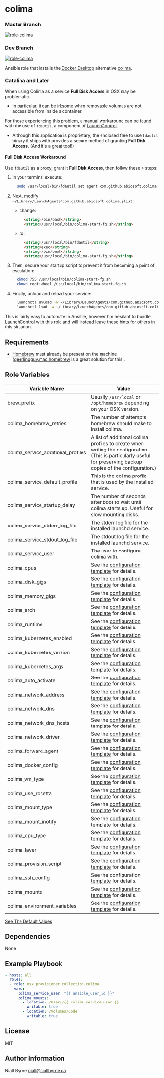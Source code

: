 # colima

### Master Branch
[![role-colima](https://github.com/osx-provisioner/collection/actions/workflows/workflow-colima-push.yml/badge.svg?branch=master)](https://github.com/osx-provisioner/collection/actions/workflows/workflow-colima-push.yml)

### Dev Branch
[![role-colima](https://github.com/osx-provisioner/collection/actions/workflows/workflow-colima-push.yml/badge.svg?branch=dev)](https://github.com/osx-provisioner/collection/actions/workflows/workflow-colima-push.yml)

Ansible role that installs the [Docker Desktop](https://www.docker.com/products/docker-desktop/) alternative [colima](https://github.com/abiosoft/colima).

### Catalina and Later

When using Colima as a service **Full Disk Access** in OSX may be problematic.  
- In particular, it can be irksome when removable volumes are not accessible from inside a container.

For those experiencing this problem, a manual workaround can be found with the use of `fdautil`, a component of [LaunchControl](https://soma-zone.com/LaunchControl/).
- Although this application is proprietary, the enclosed free to use `fdautil` binary it ships with provides a secure method of granting **Full Disk Access**.  (And it's a great tool!)

#### Full Disk Access Workaround

Use `fdautil` as a proxy, grant it **Full Disk Access**, then follow these 4 steps:

1. In your terminal execute:
    ```bash
      sudo /usr/local/bin/fdautil set agent com.github.abiosoft.colima /bin/bash /usr/local/bin/colima-start-fg.sh
    ```

2. Next, modify `~/Library/LaunchAgents/com.github.abiosoft.colima.plist`:
   - change:
      ```html
        <string>/bin/bash</string>
        <string>/usr/local/bin/colima-start-fg.sh</string>
      ```
   - to:
      ```html
        <string>/usr/local/bin/fdautil</string>
        <string>exec</string>
        <string>/bin/bash</string>
        <string>/usr/local/bin/colima-start-fg.sh</string>
      ```

3. Then, secure your startup script to prevent it from becoming a point of escalation:
    ```bash
      chmod 755 /usr/local/bin/colima-start-fg.sh
      chown root:wheel /usr/local/bin/colima-start-fg.sh
    ```

4. Finally, unload and reload your service:
    ```bash
      launchctl unload -w ~/Library/LaunchAgents/com.github.abiosoft.colima.plist
      launchctl load -w ~/Library/LaunchAgents/com.github.abiosoft.colima.plist
    ```

This is fairly easy to automate in Ansible, however I'm hesitant to bundle [LaunchControl](https://soma-zone.com/LaunchControl/) with this role and will instead leave these hints for others in this situation.

Requirements
------------

- [Homebrew](https://brew.sh/) must already be present on the machine ([geerlingguy.mac.homebrew](https://github.com/geerlingguy/ansible-collection-mac) is a great solution for this).

Role Variables
--------------

| Variable Name                           | Value                                                                                                                                                                |
|-----------------------------------------|----------------------------------------------------------------------------------------------------------------------------------------------------------------------|
| brew_prefix                             | Usually `/usr/local` or `/opt/homebrew` depending on your OSX version.                                                                                               |
| colima_homebrew_retries                 | The number of attempts homebrew should make to install colima.                                                                                                       |
| colima_service_additional_profiles      | A list of additional colima profiles to create when writing the configuration.<br />(This is particularly useful for preserving backup copies of the configuration.) |
| colima_service_default_profile          | This is the colima profile that is used by the installed service.                                                                                                    |
| colima_service_startup_delay            | The number of seconds after boot to wait until colima starts up.  Useful for slow mounting disks.                                                                    |
| colima_service_stderr_log_file          | The stderr log file for the installed launchd service.                                                                                                               |
| colima_service_stdout_log_file          | The stdout log file for the installed launchd service.                                                                                                               |
| colima_service_user                     | The user to configure colima with.                                                                                                                                   |
| colima_cpus                             | See the [configuration template](./templates/colima.yaml.j2) for details.                                                                                            |
| colima_disk_gigs                        | See the [configuration template](./templates/colima.yaml.j2) for details.                                                                                            |
| colima_memory_gigs                      | See the [configuration template](./templates/colima.yaml.j2) for details.                                                                                            |
| colima_arch                             | See the [configuration template](./templates/colima.yaml.j2) for details.                                                                                            |
| colima_runtime                          | See the [configuration template](./templates/colima.yaml.j2) for details.                                                                                            |
| colima_kubernetes_enabled               | See the [configuration template](./templates/colima.yaml.j2) for details.                                                                                            |
| colima_kubernetes_version               | See the [configuration template](./templates/colima.yaml.j2) for details.                                                                                            |
| colima_kubernetes_args                  | See the [configuration template](./templates/colima.yaml.j2) for details.                                                                                            |
| colima_auto_activate                    | See the [configuration template](./templates/colima.yaml.j2) for details.                                                                                            |
| colima_network_address                  | See the [configuration template](./templates/colima.yaml.j2) for details.                                                                                            |
| colima_network_dns                      | See the [configuration template](./templates/colima.yaml.j2) for details.                                                                                            |
| colima_network_dns_hosts                | See the [configuration template](./templates/colima.yaml.j2) for details.                                                                                            |
| colima_network_driver                   | See the [configuration template](./templates/colima.yaml.j2) for details.                                                                                            |
| colima_forward_agent                    | See the [configuration template](./templates/colima.yaml.j2) for details.                                                                                            |
| colima_docker_config                    | See the [configuration template](./templates/colima.yaml.j2) for details.                                                                                            |
| colima_vm_type                          | See the [configuration template](./templates/colima.yaml.j2) for details.                                                                                            |
| colima_use_rosetta                      | See the [configuration template](./templates/colima.yaml.j2) for details.                                                                                            |
| colima_mount_type                       | See the [configuration template](./templates/colima.yaml.j2) for details.                                                                                            |
| colima_mount_inotify                    | See the [configuration template](./templates/colima.yaml.j2) for details.                                                                                            |
| colima_cpu_type                         | See the [configuration template](./templates/colima.yaml.j2) for details.                                                                                            |
| colima_layer                            | See the [configuration template](./templates/colima.yaml.j2) for details.                                                                                            |
| colima_provision_script                 | See the [configuration template](./templates/colima.yaml.j2) for details.                                                                                            |
| colima_ssh_config                       | See the [configuration template](./templates/colima.yaml.j2) for details.                                                                                            |
| colima_mounts                           | See the [configuration template](./templates/colima.yaml.j2) for details.                                                                                            |
| colima_environment_variables            | See the [configuration template](./templates/colima.yaml.j2) for details.                                                                                            |

[See The Default Values](defaults/main.yml)

Dependencies
------------

None

Example Playbook
----------------

```yaml
- hosts: all
  roles:
  - role: osx_provisioner.collection.colima
    vars:
      colima_service_user: "{{ ansible_user_id }}"
      colima_mounts:
        - location: /Users/{{ colima_service_user }}
          writable: true
        - location: /Volumes/Code
          writable: true
```

License
-------

MIT

Author Information
------------------

Niall Byrne <niall@niallbyrne.ca>
